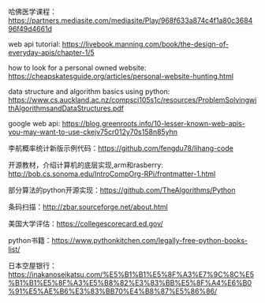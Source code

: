 哈佛医学课程：https://partners.mediasite.com/mediasite/Play/968f633a874c4f1a80c368496f49d4661d

web api tutorial: https://livebook.manning.com/book/the-design-of-everyday-apis/chapter-1/5

how to look for a personal owned website: https://cheapskatesguide.org/articles/personal-website-hunting.html

data structure and algorithm basics using python: https://www.cs.auckland.ac.nz/compsci105s1c/resources/ProblemSolvingwithAlgorithmsandDataStructures.pdf

google web api: https://blog.greenroots.info/10-lesser-known-web-apis-you-may-want-to-use-ckejv75cr012y70s158n85yhn

李航概率统计新版示例代码：https://github.com/fengdu78/lihang-code

开源教材，介绍计算机的底层实现,arm和rasberry: http://bob.cs.sonoma.edu/IntroCompOrg-RPi/frontmatter-1.html

部分算法的python开源实现：https://github.com/TheAlgorithms/Python

条码扫描：http://zbar.sourceforge.net/about.html

美国大学评估：https://collegescorecard.ed.gov/

python书籍：https://www.pythonkitchen.com/legally-free-python-books-list/

日本空屋银行： https://inakanoseikatsu.com/%E5%B1%B1%E5%8F%A3%E7%9C%8C%E5%B1%B1%E5%8F%A3%E5%B8%82%E3%83%BB%E5%8F%A4%E6%B0%91%E5%AE%B6%E3%83%BB70%E4%B8%87%E5%86%86/
